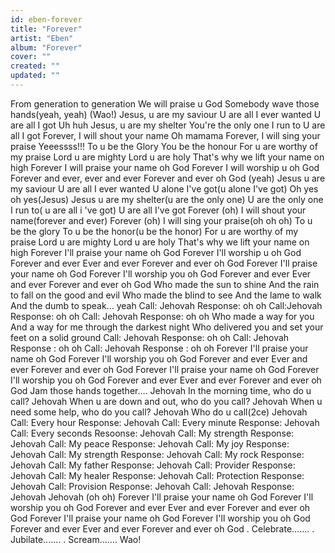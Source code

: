 ```yaml
---
id: eben-forever
title: "Forever"
artist: "Eben"
album: "Forever"
cover: ""
created: ""
updated: ""
---
```


From generation to generation
We will praise u God
Somebody wave those hands(yeah, yeah)
(Wao!)
Jesus, u are my saviour
U are all I ever wanted
U are all I got
Uh huh
Jesus, u are my shelter
You're the only one I run to
U are all I got
Forever, I will shout your name
Oh mamama
Forever, I will sing your praise
Yeeessss!!!
To u be the Glory
You be the honour
For u are worthy of my praise
Lord u are mighty
Lord u are holy
That's why we lift your name on high
Forever I will praise your name oh God
Forever I will worship u oh God
Forever and ever,
ever and ever
Forever and ever oh God (yeah)
Jesus u are my saviour
U are all I ever wanted
U alone I've got(u alone I've got)
Oh yes oh yes(Jesus)
Jesus u are my shelter(u are the only one)
U are the only one I run to( u are all i 've got)
U are all I've got
Forever (oh)
I will shout your name(forever and ever)
Forever (oh)
I will sing your praise(oh oh oh)
To u be the glory
To u be the honor(u be the honor)
For u are worthy of my praise
Lord u are mighty
Lord u are holy
That's why we lift your name on high
Forever I'll praise your name oh God
Forever I'll worship u oh God
Forever and ever
Ever and ever
Forever and ever oh God
Forever I'll praise your name oh God
Forever I'll worship you oh God
Forever and ever
Ever and ever
Forever and ever oh God
Who made the sun to shine
And the rain to fall on the good and evil
Who made the blind to see
And the lame to walk
And the dumb to speak... yeah
Call: Jehovah
Response: oh oh
Call:Jehovah
Response: oh oh
Call: Jehovah
Response: oh oh
Who made a way for you
And a way for me through the darkest night
Who delivered you and set your feet on a solid ground
Call: Jehovah
Response: oh oh
Call: Jehovah
Response : oh oh
Call: Jehovah
Response : oh oh
Forever I'll praise your name oh God
Forever I'll worship you oh God
Forever and ever
Ever and ever
Forever and ever oh God
Forever I'll praise your name oh God
Forever I'll worship you oh God
Forever and ever
Ever and ever
Forever and ever oh God
 Jam those hands together....
Jehovah
In the morning time, who do u call?
Jehovah
When u are down and out, who do you call?
Jehovah
When u need some help, who do you call?
Jehovah
Who do u call(2ce)
Jehovah
Call: Every hour
Response: Jehovah
Call: Every minute
Response: Jehovah
Call: Every seconds
Resoonse: Jehovah
Call: My strength
Response: Jehovah
Call: My peace
Response: Jehovah
Call: My joy
Response: Jehovah
Call: My strength
Response: Jehovah
Call: My rock
Response: Jehovah
Call: My father
Response: Jehovah
Call: Provider
Response: Jehovah
Call: My healer
Response: Jehovah
Call: Protection
Response: Jehovah
Call: Provision
Response: Jehovah
Call: Jehovah
Response: Jehovah
Jehovah (oh oh)
Forever I'll praise your name oh God
Forever I'll worship you oh God
Forever and ever
Ever and ever
Forever and ever oh God
Forever I'll praise your name oh God
Forever I'll worship you oh God
Forever and ever
Ever and ever
Forever and ever oh God
. Celebrate.......
. Jubilate.......
. Scream.......
Wao!